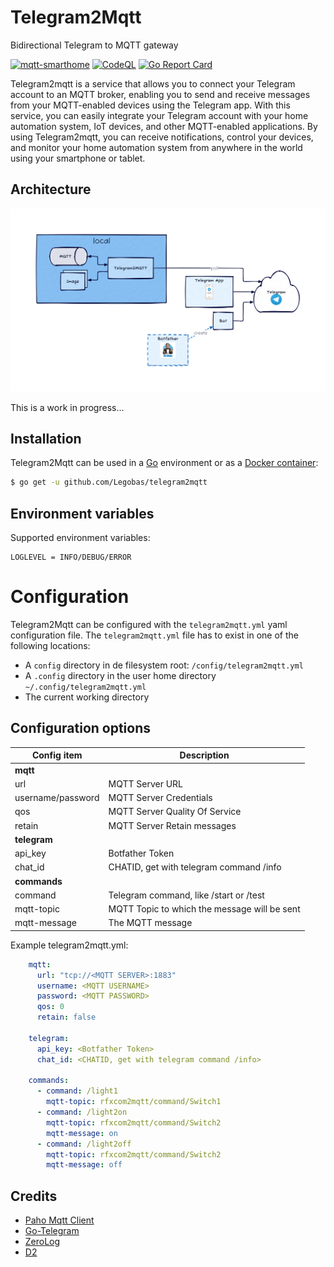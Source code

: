 ﻿# Telegram2Mqtt

Bidirectional Telegram to MQTT gateway

[![mqtt-smarthome](https://img.shields.io/badge/mqtt-smarthome-blue.svg?style=flat-square)](https://github.com/mqtt-smarthome/mqtt-smarthome)
[![CodeQL](https://github.com/Legobas/telegram2mqtt/actions/workflows/github-code-scanning/codeql/badge.svg)](https://github.com/Legobas/telegram2mqtt/actions/workflows/github-code-scanning/codeql)
[![Go Report Card](https://goreportcard.com/badge/github.com/Legobas/telegram2mqtt)](https://goreportcard.com/report/github.com/legobas/telegram2mqtt)

Telegram2mqtt is a service that allows you to connect your Telegram account to an MQTT broker, enabling you to send and receive messages from your MQTT-enabled devices using the Telegram app. With this service, you can easily integrate your Telegram account with your home automation system, IoT devices, and other MQTT-enabled applications. By using Telegram2mqtt, you can receive notifications, control your devices, and monitor your home automation system from anywhere in the world using your smartphone or tablet.

## Architecture

![Architecture](architecture.png)

This is a work in progress...

## Installation

Telegram2Mqtt can be used in a [Go](https://go.dev) environment or as a [Docker container](#docker):

```bash
$ go get -u github.com/Legobas/telegram2mqtt
```

## Environment variables

Supported environment variables:

```
LOGLEVEL = INFO/DEBUG/ERROR
```

# Configuration

Telegram2Mqtt can be configured with the `telegram2mqtt.yml` yaml configuration file.
The `telegram2mqtt.yml` file has to exist in one of the following locations:

 * A `config` directory in de filesystem root: `/config/telegram2mqtt.yml`
 * A `.config` directory in the user home directory `~/.config/telegram2mqtt.yml`
 * The current working directory

## Configuration options

| Config item               | Description                                                              |
| ------------------------- | ------------------------------------------------------------------------ |
| **mqtt**                  |                                                                          |
| url                       | MQTT Server URL                                                          |
| username/password         | MQTT Server Credentials                                                  |
| qos                       | MQTT Server Quality Of Service                                           |
| retain                    | MQTT Server Retain messages                                              |
| **telegram**              |                                                                          |
| api_key                   | Botfather Token                                                          |
| chat_id                   | CHATID, get with telegram command /info                                  |
| **commands**              |                                                                          |
| command                   | Telegram command, like /start or /test                                   |                                       
| mqtt-topic                | MQTT Topic to which the message will be sent                             |
| mqtt-message              | The MQTT message                                                         |

Example telegram2mqtt.yml:

```yml
    mqtt:
      url: "tcp://<MQTT SERVER>:1883"
      username: <MQTT USERNAME>
      password: <MQTT PASSWORD>
      qos: 0
      retain: false

    telegram:
      api_key: <Botfather Token>
      chat_id: <CHATID, get with telegram command /info>
    
    commands:
      - command: /light1
        mqtt-topic: rfxcom2mqtt/command/Switch1
      - command: /light2on
        mqtt-topic: rfxcom2mqtt/command/Switch2
        mqtt-message: on
      - command: /light2off
        mqtt-topic: rfxcom2mqtt/command/Switch2
        mqtt-message: off
```


## Credits

* [Paho Mqtt Client](https://github.com/eclipse/paho.mqtt.golang)
* [Go-Telegram](https://github.com/go-telegram/bot)
* [ZeroLog](https://github.com/rs/zerolog)
* [D2](https://d2lang.com)
